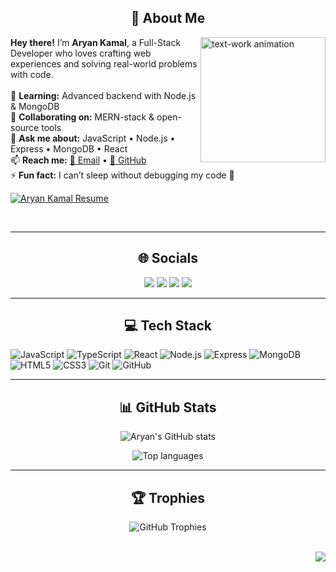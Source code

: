 <div align="center">
  
## 💫 About Me

</div>

<img align="right" src="https://media.tenor.com/6JptszQgCnkAAAAj/text-work.gif" height="200" alt="text-work animation" />

**Hey there!** I’m **Aryan Kamal**, a Full-Stack Developer who loves crafting web experiences and solving real-world problems with code.<br><br>
🌱 **Learning:** Advanced backend with Node.js & MongoDB<br>
👯 **Collaborating on:** MERN-stack & open-source tools<br>
💬 **Ask me about:** JavaScript • Node.js • Express • MongoDB • React<br>
📫 **Reach me:** [📧 Email](mailto:kamalaryann1234567@gmail.com) • [🐙 GitHub](https://github.com/Aryan-kamal)<br>
⚡ **Fun fact:** I can’t sleep without debugging my code 😤

<p align="left">
  <a href="https://drive.google.com/file/d/1PR7xkmLcQT2HxKTK0OGdDrU1sIVn-ti-/view?usp=sharing" target="_blank">
    <img src="https://img.shields.io/badge/Resume-View-informational?style=for-the-badge&logo=google-drive&logoColor=white&color=0A66C2" alt="Aryan Kamal Resume" />
  </a>
</p>

<br clear="both">

---

<div align="center">

## 🌐 Socials

</div>

<p align="center">
  <a href="https://instagram.com/aryan_kamal07"><img src="https://img.shields.io/badge/Instagram-E4405F?style=flat&logo=instagram&logoColor=white" /></a>
  <a href="https://linkedin.com/in/aryan-kamal-934370234"><img src="https://img.shields.io/badge/LinkedIn-0077B5?style=flat&logo=linkedin&logoColor=white" /></a>
  <a href="https://x.com/AryanKa09063877"><img src="https://img.shields.io/badge/X-000000?style=flat&logo=x&logoColor=white" /></a>
  <a href="https://codolio.com/profile/sDwTAR05"><img src="https://img.shields.io/badge/Codolio-007ACC?style=flat&logoColor=white" /></a>
</p>

---

<div align="center">

## 💻 Tech Stack

</div>

<p float="left">
  <img src="https://img.shields.io/badge/JavaScript-F7DF1E?style=flat&logo=javascript&logoColor=black" alt="JavaScript" />
  <img src="https://img.shields.io/badge/TypeScript-007ACC?style=flat&logo=typescript&logoColor=white" alt="TypeScript" />
  <img src="https://img.shields.io/badge/React-20232A?style=flat&logo=react&logoColor=61DAFB" alt="React" />
  <img src="https://img.shields.io/badge/Node.js-339933?style=flat&logo=node.js&logoColor=white" alt="Node.js" />
  <img src="https://img.shields.io/badge/Express.js-404D59?style=flat&logo=express&logoColor=white" alt="Express" />
  <img src="https://img.shields.io/badge/MongoDB-47A248?style=flat&logo=mongodb&logoColor=white" alt="MongoDB" />
  <img src="https://img.shields.io/badge/HTML5-E34F26?style=flat&logo=html5&logoColor=white" alt="HTML5" />
  <img src="https://img.shields.io/badge/CSS3-1572B6?style=flat&logo=css3&logoColor=white" alt="CSS3" />
  <img src="https://img.shields.io/badge/Git-F05033?style=flat&logo=git&logoColor=white" alt="Git" />
  <img src="https://img.shields.io/badge/GitHub-181717?style=flat&logo=github&logoColor=white" alt="GitHub" />
</p>

---

<div align="center">

## 📊 GitHub Stats

</div>

<p align="center">
  <img src="https://github-readme-stats.vercel.app/api?username=Aryan-kamal&theme=aura_dark&show_icons=true&include_all_commits=true&count_private=true" alt="Aryan's GitHub stats" />
</p>
<p align="center">
  <img src="https://github-readme-stats.vercel.app/api/top-langs/?username=Aryan-kamal&theme=aura_dark&layout=compact" alt="Top languages" />
</p>

---

<div align="center">

## 🏆 Trophies

</div>

<p align="center">
  <img src="https://github-profile-trophy.vercel.app/?username=Aryan-kamal&theme=onedark&margin-w=10" alt="GitHub Trophies" />
</p>

<br clear="both">

<img align="right" src="https://visitor-badge.laobi.icu/badge?page_id=Aryan-kamal.Aryan-kamal" />
